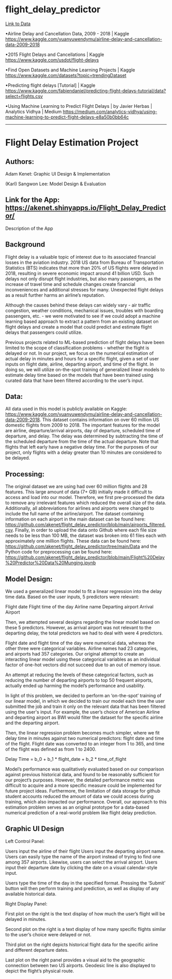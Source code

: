 # flight_delay_predictor

[Link to Data](<https://drive.google.com/drive/folders/1RYEbID7LjLgQw-ikG2i801AvsaWu56qq?usp=sharing>)

•Airline Delay and Cancellation Data, 2009 - 2018 | Kaggle <https://www.kaggle.com/yuanyuwendymu/airline-delay-and-cancellation-data-2009-2018>

•2015 Flight Delays and Cancellations | Kaggle <https://www.kaggle.com/usdot/flight-delays>

•Find Open Datasets and Machine Learning Projects | Kaggle <https://www.kaggle.com/datasets?topic=trendingDataset>

•Predicting flight delays [Tutorial] | Kaggle <https://www.kaggle.com/fabiendaniel/predicting-flight-delays-tutorial/data?select=flights.csv>

•Using Machine Learning to Predict Flight Delays | by Javier Herbas | Analytics Vidhya | Medium <https://medium.com/analytics-vidhya/using-machine-learning-to-predict-flight-delays-e8a50b0bb64c>





-------



# Flight Delay Estimation Project

## Authors: 

Adam Kenet: Graphic UI Design & Implementation

(Karl) Sangwon Lee: Model Design & Evaluation

## Link for the App: https://akenet.shinyapps.io/Flight_Delay_Predictor/

Description of the App

## Background

Flight delay is a valuable topic of interest due to its associated financial losses in the aviation industry. 2018 US data from Bureau of Transportation Statistics (BTS) indicates that more than 20% of US flights were delayed in 2018, resulting in severe economic impact around 41 billion USD. Such delays not only disrupt flight industries, but also many passengers, as the increase of travel time and schedule changes create financial inconveniences and additional stresses for many. Unexpected flight delays as a result further harms an airline’s reputation. 

Although the causes behind these delays can widely vary - air traffic congestion, weather conditions, mechanical issues, troubles with boarding passengers, etc. - we were motivated to see if we could adopt a machine learning based approach to extract a pattern from an existing dataset on flight delays and create a model that could predict and estimate flight delays that passengers could utilize.

Previous projects related to ML-based prediction of flight delays have been limited to the scope of classification problems - whether the flight is delayed or not. In our project, we focus on the numerical estimation of actual delay in minutes and hours for a specific flight, given a set of user inputs on flight date, airline, departing airport, and time of the flight. In doing so, we will utilize on-the-spot training of generalized linear models to estimate delay time based on the models that have been trained using curated data that have been filtered according to the user’s input. 




## Data:
All data used in this model is publicly available on Kaggle: https://www.kaggle.com/yuanyuwendymu/airline-delay-and-cancellation-data-2009-2018. This dataset contains information on over 60 million US domestic flights from 2009 to 2018. The important features for the model are airline, departure/arrival airports, day of departure, scheduled time of departure, and delay. The delay was determined by subtracting the time of the scheduled departure from the time of the actual departure. Note that flights that left early have a negative delay time. For the purposes of our project, only flights with a delay greater than 10 minutes are considered to be delayed.


## Processing:
The original dataset we are using had over 60 million flights and 28 features. This large amount of data (7+ GB) initially made it difficult to access and load into our model. Therefore, we first pre-processed the data to remove any irrelevant features which reduced the overall size of the data. Additionally, all abbreviations for airlines and airports were changed to include the full name of the airline/airport. The dataset containing information on each airport in the main dataset can be found here: https://github.com/akenet/flight_delay_predictor/blob/main/airports_filtered.csv. Finally, in order to upload the data onto Github where each file size needs to be less than 100 MB, the dataset was broken into 61 files each with approximately one million flights. These data can be found here: https://github.com/akenet/flight_delay_predictor/tree/main/Data and the Python code for preprocessing can be found here: https://github.com/akenet/flight_delay_predictor/blob/main/Flight%20Delay%20Predictor%20Data%20Munging.ipynb


## Model Design:

We used a generalized linear model to fit a linear regression into the delay time data. Based on the user inputs, 5 predictors were relevant:

Flight date
Flight time of the day
Airline name
Departing airport
Arrival Airport

Then, we attempted several designs regarding the linear model based on these 5 predictors. However, as arrival airport was not relevant to the departing delay, the total predictors we had to deal with were 4 predictors.

Flight date and flight time of the day were numerical data, whereas the other three were categorical variables. Airline names had 23 categories, and airports had 357 categories. Our original attempt to create an interacting linear model using these categorical variables as an individual factor of one-hot vectors did not succeed due to an out of memory issue. 

An attempt at reducing the levels of these categorical factors, such as reducing the number of departing airports to top 50 frequent airports, actually ended up harming the model’s performance and usability. 

In light of this problem, we decided to perform an ‘on-the-spot’ training of our linear model, in which we decided to train our model each time the user submitted the job and train it only on the relevant data that has been filtered using the user's input. For example, the user’s choice of American Airline and departing airport as BWI would filter the dataset for the specific airline and the departing airport.

Then, the linear regression problem becomes much simpler, where we fit delay time in minutes against two numerical predictors: flight date and time of the flight. Flight date was converted to an integer from 1 to 365, and time of the flight was defined as from 1 to 2400.

Delay Time = b_0 + b_1 * flight_date + b_2 * time_of_flight

Model’s performance was qualitatively evaluated based on our comparison against previous historical data, and found to be reasonably sufficient for our project’s purposes. However, the detailed performance metric was difficult to acquire and a more specific measure could be implemented for future project ideas. Furthermore, the limitation of data storage for github student accounts reduced the amount of data we could access during training, which also impacted our performance. Overall, our approach to this estimation problem serves as an original prototype for a data-based numerical prediction of a real-world problem like flight delay prediction.

## Graphic UI Design

Left Control Panel:

Users input the airline of their flight
Users input the departing airport name. Users can easily type the name of the airport instead of trying to find one among 357 airports.
Likewise, users can select the arrival airport.
Users input their departure date by clicking the date on a visual calendar-style input.

Users type the time of the day in the specified format.
Pressing the ‘Submit’ button will then perform training and prediction, as well as display of any available historical data.


Right Display Panel:



First plot on the right is the text display of how much the user’s flight will be delayed in minutes.



Second plot on the right is a text display of how many specific flights similar to the user’s choice were delayed or not. 



Third plot on the right depicts historical flight data for the specific airline and different departure dates.



Last plot on the right panel provides a visual aid to the geographic connection between two US airports. Geodesic line is also displayed to depict the flight’s physical route.
